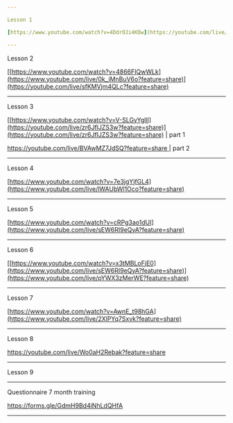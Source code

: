 ```yaml
---

Lesson 1

[https://www.youtube.com/watch?v=4DdrOJi4KDw](https://youtube.com/live/P4tWLO2l7xI?feature=share)

---
```


Lesson 2

[[https://www.youtube.com/watch?v=4866FIQwWLk](https://www.youtube.com/live/0k_jMnBuV6o?feature=share)](https://youtube.com/live/sfKMVjm4QLc?feature=share)

---

Lesson 3

[[https://www.youtube.com/watch?v=V-SLGyYgllI](https://youtube.com/live/zr6JflJZS3w?feature=share)](https://youtube.com/live/zr6JflJZS3w?feature=share) | part 1

[https://youtube.com/live/BVAwMZ7JdSQ?feature=share ](https://www.youtube.com/live/BVAwMZ7JdSQ?feature=share) | part 2

---

Lesson 4

[https://www.youtube.com/watch?v=7e3jgYjfGL4](https://www.youtube.com/live/lWAUbWl1Oco?feature=share)

---

Lesson 5

[https://www.youtube.com/watch?v=cRPg3ao1dUI](https://www.youtube.com/live/sEW6RI9eQyA?feature=share)

---

Lesson 6

[[https://www.youtube.com/watch?v=x3tMBLoFjE0](https://www.youtube.com/live/sEW6RI9eQyA?feature=share)](https://www.youtube.com/live/pYWX3zMerWE?feature=share)

--- 

Lesson 7

[https://www.youtube.com/watch?v=AwnE_t98hGA](https://www.youtube.com/live/2XlPYq7Sxvk?feature=share)

---

Lesson 8

https://youtube.com/live/Wo0aH2Rebak?feature=share

---

Lesson 9



---

Questionnaire 7 month training

https://forms.gle/GdmH9Bd4iNhLdQHfA

---

